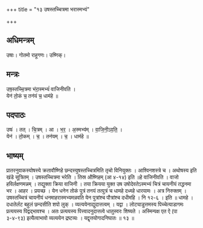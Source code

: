 +++
title = "१३ उषस्तच्चित्रमा भरास्मभ्यं"

+++
## अधिमन्त्रम्
उषाः। गोतमो राहूगणः। उष्णिक्।

## मन्त्रः
उष॒स्तच्चि॒त्रमा भ॑रा॒स्मभ्यं॑ वाजिनीवति ।  
येन॑ तो॒कं च॒ तन॑यं च॒ धाम॑हे ॥

## पदपाठः
उषः॑ । तत् । चि॒त्रम् । आ । भ॒र॒ । अ॒स्मभ्य॑म् । वा॒जि॒नी॒ऽव॒ति॒ ।  
येन॑ । तो॒कम् । च॒ । तन॑यम् । च॒ । धाम॑हे ॥

## भाष्यम्
प्रातरनुवाकस्योषस्ये क्रतावौष्णिहे छन्दस्युषस्तच्चित्रमिति तृचो विनियुक्तः । आश्विनशस्त्रे च । अथोषस्य इति खंडे सूत्रितम् । उषस्तच्चित्रमा भरेति । तिस्र औष्णिहम् (आ ४-१४) इति ॥हे वाजिनीवति । वाजो हविर्लक्षणमन्नम् । तद्युक्ता क्रिया वाजिनी । तया क्रियया युक्त उष उषोदेवतेऽस्मभ्यं चित्रं चायनीयं तद्धनमा भर । आहर । प्रयच्छ । येन धनेन तोकं पुत्रं तनयं तत्पुत्रं च धामहे दध्महे धारयामः । अत्र निरुक्तम् । उषस्तच्चित्रं चायनीयं धनमाहरास्मभ्यमन्नवति येन पुत्रांश्च पौत्रांश्च दधीमहि । नि १२-६ । इति ॥ धामहे । दधातेर्लट बहुलं छन्दसीति शपो लुक् । व्यत्ययेनाद्युदात्तत्वम् । यद्वा । लोट्याडुत्तमस्य पिच्चेत्याडागमः प्रत्ययस्य पिद्वद्भावश्च । अतः प्रत्ययस्य पित्त्वादनुदात्तत्वे धातुस्वरः शिष्यते । अस्मिन्पक्ष एत ऐ (पा ३-४-९३) इत्यैत्वाभावो व्यत्ययेन द्रष्टव्यः । यद्वृत्तयोगादनिघातः ॥ १३ ॥